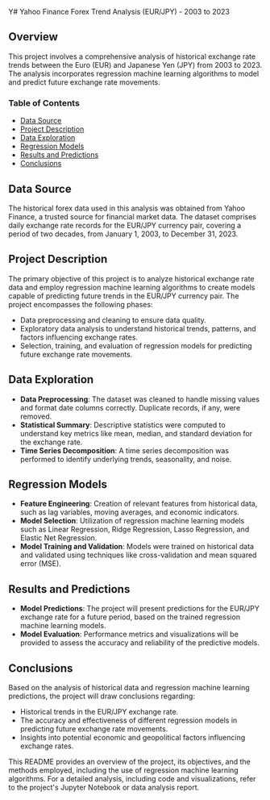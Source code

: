 Y# Yahoo Finance Forex Trend Analysis (EUR/JPY) - 2003 to 2023

## Overview

This project involves a comprehensive analysis of historical exchange rate trends between the Euro (EUR) and Japanese Yen (JPY) from 2003 to 2023. The analysis incorporates regression machine learning algorithms to model and predict future exchange rate movements.

### Table of Contents

- [Data Source](#data-source)
- [Project Description](#project-description)
- [Data Exploration](#data-exploration)
- [Regression Models](#regression-models)
- [Results and Predictions](#results-and-predictions)
- [Conclusions](#conclusions)

## Data Source

The historical forex data used in this analysis was obtained from Yahoo Finance, a trusted source for financial market data. The dataset comprises daily exchange rate records for the EUR/JPY currency pair, covering a period of two decades, from January 1, 2003, to December 31, 2023.

## Project Description

The primary objective of this project is to analyze historical exchange rate data and employ regression machine learning algorithms to create models capable of predicting future trends in the EUR/JPY currency pair. The project encompasses the following phases:

- Data preprocessing and cleaning to ensure data quality.
- Exploratory data analysis to understand historical trends, patterns, and factors influencing exchange rates.
- Selection, training, and evaluation of regression models for predicting future exchange rate movements.

## Data Exploration

- **Data Preprocessing**: The dataset was cleaned to handle missing values and format date columns correctly. Duplicate records, if any, were removed.
- **Statistical Summary**: Descriptive statistics were computed to understand key metrics like mean, median, and standard deviation for the exchange rate.
- **Time Series Decomposition**: A time series decomposition was performed to identify underlying trends, seasonality, and noise.

## Regression Models

- **Feature Engineering**: Creation of relevant features from historical data, such as lag variables, moving averages, and economic indicators.
- **Model Selection**: Utilization of regression machine learning models such as Linear Regression, Ridge Regression, Lasso Regression, and Elastic Net Regression.
- **Model Training and Validation**: Models were trained on historical data and validated using techniques like cross-validation and mean squared error (MSE).

## Results and Predictions

- **Model Predictions**: The project will present predictions for the EUR/JPY exchange rate for a future period, based on the trained regression machine learning models.
- **Model Evaluation**: Performance metrics and visualizations will be provided to assess the accuracy and reliability of the predictive models.

## Conclusions

Based on the analysis of historical data and regression machine learning predictions, the project will draw conclusions regarding:

- Historical trends in the EUR/JPY exchange rate.
- The accuracy and effectiveness of different regression models in predicting future exchange rate movements.
- Insights into potential economic and geopolitical factors influencing exchange rates.

This README provides an overview of the project, its objectives, and the methods employed, including the use of regression machine learning algorithms. For a detailed analysis, including code and visualizations, refer to the project's Jupyter Notebook or data analysis report.
